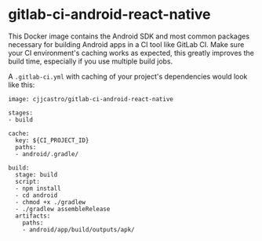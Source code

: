 # gitlab-ci-android-react-native
This Docker image contains the Android SDK and most common packages necessary for building Android apps in a CI tool like GitLab CI. Make sure your CI environment's caching works as expected, this greatly improves the build time, especially if you use multiple build jobs.

A `.gitlab-ci.yml` with caching of your project's dependencies would look like this:

```
image: cjjcastro/gitlab-ci-android-react-native

stages:
- build

cache:
  key: ${CI_PROJECT_ID}
  paths:
  - android/.gradle/

build:
  stage: build
  script:
  - npm install
  - cd android
  - chmod +x ./gradlew
  - ./gradlew assembleRelease
  artifacts:
    paths:
    - android/app/build/outputs/apk/
```
